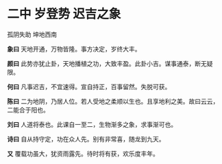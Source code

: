 # 二中 岁登势 迟吉之象

孤阴失助 坤地西南

**象曰** 天地开通，万物皆隆。事方决定，岁终大丰。

**颜曰** 此势亦犹止卦，天地播植之功，大致丰盈。此卦小吉。谋事通泰，断无疑限。

**何曰** 凡事迟吉，不宜速得。宣自持正，百事留然。失脱可获。

**陈曰** 二为地阴，乃居人位。若人受地之柔顺以生也。且享地利之美。故曰云云，二能合于阳也。

**刘曰** 人道将泰也。此课自一至二，生物渐多之象，求事渐可也。

**诗曰** 自从持守定，功在众人先。别有非常喜，随龙到九天。

**又** 覆载功虽大，犹资雨露先。待时将有获，欢乐度丰年。
